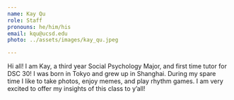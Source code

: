 ```yaml
---
name: Kay Qu
role: Staff
pronouns: he/him/his
email: kqu@ucsd.edu 
photo: ../assets/images/kay_qu.jpeg

---
```

Hi all! I am Kay, a third year Social Psychology Major, and first time tutor for DSC 30! I was born in Tokyo and grew up in Shanghai. During my spare time I like to take photos, enjoy memes, and play rhythm games. I am very excited to offer my insights of this class to y’all!